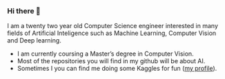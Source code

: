 ### Hi there 👋

I am a twenty two year old Computer Science engineer interested in many
fields of Artificial Inteligence such as Machine Learning, Computer Vision
and Deep learning. 

- I am currently coursing a Master’s degree in Computer Vision.
- Most of the repositories you will find in my github will be about AI.
- Sometimes I you can find me doing some Kaggles for fun ([my profile](https://www.kaggle.com/miquel0)).

<!--
**0Miquel/0Miquel** is a ✨ _special_ ✨ repository because its `README.md` (this file) appears on your GitHub profile.

Here are some ideas to get you started:

- 🔭 I’m currently working on ...
- 🌱 I’m currently learning ...
- 👯 I’m looking to collaborate on ...
- 🤔 I’m looking for help with ...
- 💬 Ask me about ...
- 📫 How to reach me: ...
- 😄 Pronouns: ...
- ⚡ Fun fact: ...
-->
